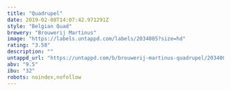```yaml
---
title: "Quadrupel"
date: 2019-02-08T14:07:42.971291Z
style: "Belgian Quad"
brewery: "Brouwerij Martinus"
image: "https://labels.untappd.com/labels/2034005?size=hd"
rating: "3.58"
description: ""
untappd_url: "https://untappd.com/b/brouwerij-martinus-quadrupel/2034005"
abv: "9.5"
ibu: "32"
robots: noindex,nofollow
---
```

